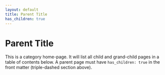 ```yaml
---
layout: default
title: Parent Title
has_children: true
---
```

# Parent Title

This is a category home-page. It will list all child and grand-child pages in a table of contents below. A parent page must have `has_children: true` in the front matter (triple-dashed section above).
